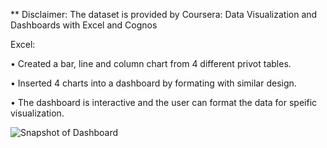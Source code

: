 ** Disclaimer: The dataset is provided by Coursera: Data Visualization and Dashboards with Excel and Cognos

Excel:

• Created a bar, line and column chart from 4 different privot tables.

• Inserted 4 charts into a dashboard by formating with similar design.

• The dashboard is interactive and the user can format the data for speific visualization.

![Snapshot of Dashboard](https://user-images.githubusercontent.com/55895245/103471322-f482d400-4d4c-11eb-8ebd-a6185c3d4e6c.png)

